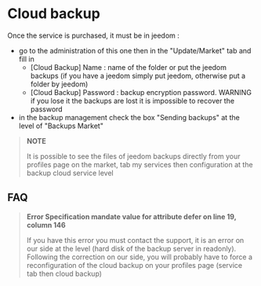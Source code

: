 # Cloud backup

Once the service is purchased, it must be in jeedom : 

- go to the administration of this one then in the "Update/Market" tab and fill in
  - [Cloud Backup] Name : name of the folder or put the jeedom backups (if you have a jeedom simply put jeedom, otherwise put a folder by jeedom)
  - [Cloud Backup] Password : backup encryption password. WARNING if you lose it the backups are lost it is impossible to recover the password
- in the backup management check the box "Sending backups" at the level of "Backups Market"

>**NOTE**
>
>It is possible to see the files of jeedom backups directly from your profiles page on the market, tab my services then configuration at the backup cloud service level

## FAQ

> **Error Specification mandate value for attribute defer on line 19, column 146**
>
> If you have this error you must contact the support, it is an error on our side at the level (hard disk of the backup server in readonly).
> Following the correction on our side, you will probably have to force a reconfiguration of the cloud backup on your profiles page (service tab then cloud backup)
